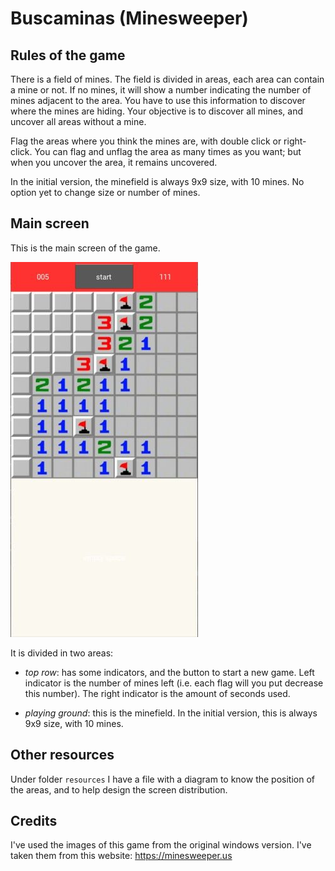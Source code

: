 # Buscaminas (Minesweeper)

## Rules of the game

There is a field of mines. The field is divided in areas, each area can contain a mine or not. If no mines, it will show a number indicating the number of mines adjacent to the area. You have to use this information to discover where the mines are hiding. Your objective is to discover all mines, and uncover all areas without a mine.

Flag the areas where you think the mines are, with double click or right-click. You can flag and unflag the area as many times as you want; but when you uncover the area, it remains uncovered.

In the initial version, the minefield is always 9x9 size, with 10 mines. No option yet to change size or number of mines.


## Main screen

This is the main screen of the game.

![screenshot](../img/buscaminas_screen.jpg)

It is divided in two areas:

- _top row_: has some indicators, and the button to start a new game. Left indicator is the number of mines left (i.e. each flag will you put decrease this number). The right indicator is the amount of seconds used.

- _playing ground_: this is the minefield. In the initial version, this is always 9x9 size, with 10 mines.



## Other resources

Under folder `resources` I have a file with a diagram to know the position of the areas, and to help design the screen distribution.

## Credits

I've used the images of this game from the original windows version. I've taken them from this website: https://minesweeper.us
